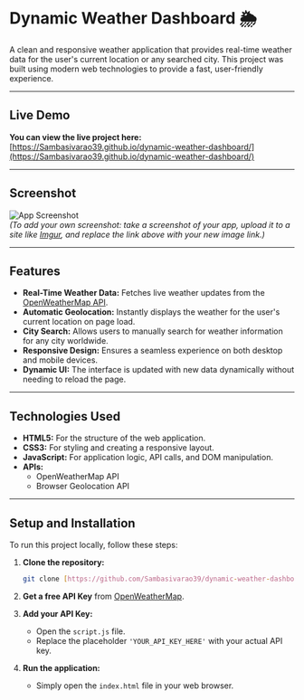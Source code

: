 # Dynamic Weather Dashboard 🌦️

A clean and responsive weather application that provides real-time weather data for the user's current location or any searched city. This project was built using modern web technologies to provide a fast, user-friendly experience.

---
## Live Demo

**You can view the live project here:** [https://Sambasivarao39.github.io/dynamic-weather-dashboard/](https://Sambasivarao39.github.io/dynamic-weather-dashboard/)

---
## Screenshot

![App Screenshot](https://i.ibb.co/XfR628Ls/Screenshot-from-2025-09-25-09-53-17.png)  
*(To add your own screenshot: take a screenshot of your app, upload it to a site like [Imgur](https://imgur.com/upload), and replace the link above with your new image link.)*

---
## Features

* **Real-Time Weather Data:** Fetches live weather updates from the [OpenWeatherMap API](https://openweathermap.org/api).
* **Automatic Geolocation:** Instantly displays the weather for the user's current location on page load.
* **City Search:** Allows users to manually search for weather information for any city worldwide.
* **Responsive Design:** Ensures a seamless experience on both desktop and mobile devices.
* **Dynamic UI:** The interface is updated with new data dynamically without needing to reload the page.

---
## Technologies Used

* **HTML5:** For the structure of the web application.
* **CSS3:** For styling and creating a responsive layout.
* **JavaScript:** For application logic, API calls, and DOM manipulation.
* **APIs:**
    * OpenWeatherMap API
    * Browser Geolocation API

---
## Setup and Installation

To run this project locally, follow these steps:

1.  **Clone the repository:**
    ```sh
    git clone [https://github.com/Sambasivarao39/dynamic-weather-dashboard.git](https://github.com/Sambasivarao39/dynamic-weather-dashboard.git)
    ```
2.  **Get a free API Key** from [OpenWeatherMap](https://openweathermap.org/api).

3.  **Add your API Key:**
    * Open the `script.js` file.
    * Replace the placeholder `'YOUR_API_KEY_HERE'` with your actual API key.

4.  **Run the application:**
    * Simply open the `index.html` file in your web browser.
